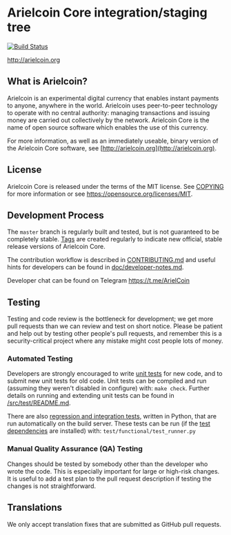 Arielcoin Core integration/staging tree
=====================================

[![Build Status](https://travis-ci.org/arielcoin-project/arielcoin.svg?branch=master)](https://travis-ci.org/arielcoin-project/arielcoin)

http://arielcoin.org

What is Arielcoin?
----------------

Arielcoin is an experimental digital currency that enables instant payments to
anyone, anywhere in the world. Arielcoin uses peer-to-peer technology to operate
with no central authority: managing transactions and issuing money are carried
out collectively by the network. Arielcoin Core is the name of open source
software which enables the use of this currency.

For more information, as well as an immediately useable, binary version of
the Arielcoin Core software, see [http://arielcoin.org](http://arielcoin.org).

License
-------

Arielcoin Core is released under the terms of the MIT license. See [COPYING](COPYING) for more
information or see https://opensource.org/licenses/MIT.

Development Process
-------------------

The `master` branch is regularly built and tested, but is not guaranteed to be
completely stable. [Tags](https://github.com/arielcoin-project/arielcoin/tags) are created
regularly to indicate new official, stable release versions of Arielcoin Core.

The contribution workflow is described in [CONTRIBUTING.md](CONTRIBUTING.md)
and useful hints for developers can be found in [doc/developer-notes.md](doc/developer-notes.md).

Developer chat can be found on Telegram https://t.me/ArielCoin

Testing
-------

Testing and code review is the bottleneck for development; we get more pull
requests than we can review and test on short notice. Please be patient and help out by testing
other people's pull requests, and remember this is a security-critical project where any mistake might cost people
lots of money.

### Automated Testing

Developers are strongly encouraged to write [unit tests](src/test/README.md) for new code, and to
submit new unit tests for old code. Unit tests can be compiled and run
(assuming they weren't disabled in configure) with: `make check`. Further details on running
and extending unit tests can be found in [/src/test/README.md](/src/test/README.md).

There are also [regression and integration tests](/test), written
in Python, that are run automatically on the build server.
These tests can be run (if the [test dependencies](/test) are installed) with: `test/functional/test_runner.py`


### Manual Quality Assurance (QA) Testing

Changes should be tested by somebody other than the developer who wrote the
code. This is especially important for large or high-risk changes. It is useful
to add a test plan to the pull request description if testing the changes is
not straightforward.

Translations
------------

We only accept translation fixes that are submitted  as GitHub pull requests.
